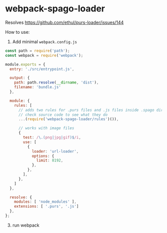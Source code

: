 # webpack-spago-loader

Resolves https://github.com/ethul/purs-loader/issues/144

How to use:

1. Add minimal `webpack.config.js`

```js
const path = require('path');
const webpack = require('webpack');

module.exports = {
  entry: './src/entrypoint.js',

  output: {
    path: path.resolve(__dirname, 'dist'),
    filename: 'bundle.js'
  },

  module: {
    rules: [
      // adds two rules for .purs files and .js files inside .spago dir
      // check source code to see what they do
      ...(require('webpack-spago-loader/rules')()),

      // works with image files
      {
        test: /\.(png|jpg|gif)$/i,
        use: [
          {
            loader: 'url-loader',
            options: {
              limit: 8192,
            },
          },
        ],
      },
    ]
  },

  resolve: {
    modules: [ 'node_modules' ],
    extensions: [ '.purs', '.js']
  },
};
```

3. run webpack
